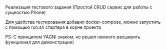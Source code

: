 Реализация тестового задания (Простой CRUD сервис для работы с сущностью Phone)

Для удобства тестирования добавил docker-compose, можно запустить с помощью run.sh стартера в корне проекта

PS: С принципом YAGNI знаком, но решил немного расширить функционал для демонстрации)
